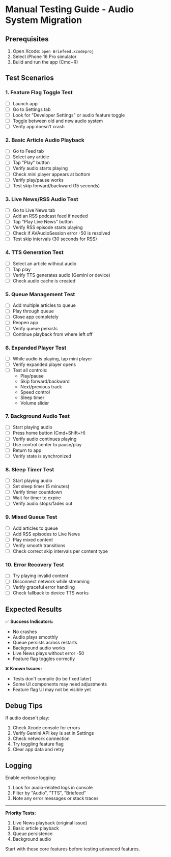 # Manual Testing Guide - Audio System Migration

## Prerequisites

1. Open Xcode: `open Briefeed.xcodeproj`
2. Select iPhone 16 Pro simulator
3. Build and run the app (Cmd+R)

## Test Scenarios

### 1. Feature Flag Toggle Test
- [ ] Launch app
- [ ] Go to Settings tab
- [ ] Look for "Developer Settings" or audio feature toggle
- [ ] Toggle between old and new audio system
- [ ] Verify app doesn't crash

### 2. Basic Article Audio Playback
- [ ] Go to Feed tab
- [ ] Select any article
- [ ] Tap "Play" button
- [ ] Verify audio starts playing
- [ ] Check mini player appears at bottom
- [ ] Verify play/pause works
- [ ] Test skip forward/backward (15 seconds)

### 3. Live News/RSS Audio Test
- [ ] Go to Live News tab
- [ ] Add an RSS podcast feed if needed
- [ ] Tap "Play Live News" button
- [ ] Verify RSS episode starts playing
- [ ] Check if AVAudioSession error -50 is resolved
- [ ] Test skip intervals (30 seconds for RSS)

### 4. TTS Generation Test
- [ ] Select an article without audio
- [ ] Tap play
- [ ] Verify TTS generates audio (Gemini or device)
- [ ] Check audio cache is created

### 5. Queue Management Test
- [ ] Add multiple articles to queue
- [ ] Play through queue
- [ ] Close app completely
- [ ] Reopen app
- [ ] Verify queue persists
- [ ] Continue playback from where left off

### 6. Expanded Player Test
- [ ] While audio is playing, tap mini player
- [ ] Verify expanded player opens
- [ ] Test all controls:
  - Play/pause
  - Skip forward/backward
  - Next/previous track
  - Speed control
  - Sleep timer
  - Volume slider

### 7. Background Audio Test
- [ ] Start playing audio
- [ ] Press home button (Cmd+Shift+H)
- [ ] Verify audio continues playing
- [ ] Use control center to pause/play
- [ ] Return to app
- [ ] Verify state is synchronized

### 8. Sleep Timer Test
- [ ] Start playing audio
- [ ] Set sleep timer (5 minutes)
- [ ] Verify timer countdown
- [ ] Wait for timer to expire
- [ ] Verify audio stops/fades out

### 9. Mixed Queue Test
- [ ] Add articles to queue
- [ ] Add RSS episodes to Live News
- [ ] Play mixed content
- [ ] Verify smooth transitions
- [ ] Check correct skip intervals per content type

### 10. Error Recovery Test
- [ ] Try playing invalid content
- [ ] Disconnect network while streaming
- [ ] Verify graceful error handling
- [ ] Check fallback to device TTS works

## Expected Results

✅ **Success Indicators:**
- No crashes
- Audio plays smoothly
- Queue persists across restarts
- Background audio works
- Live News plays without error -50
- Feature flag toggles correctly

❌ **Known Issues:**
- Tests don't compile (to be fixed later)
- Some UI components may need adjustments
- Feature flag UI may not be visible yet

## Debug Tips

If audio doesn't play:
1. Check Xcode console for errors
2. Verify Gemini API key is set in Settings
3. Check network connection
4. Try toggling feature flag
5. Clear app data and retry

## Logging

Enable verbose logging:
1. Look for audio-related logs in console
2. Filter by "Audio", "TTS", "Briefeed"
3. Note any error messages or stack traces

---

**Priority Tests:**
1. Live News playback (original issue)
2. Basic article playback
3. Queue persistence
4. Background audio

Start with these core features before testing advanced features.